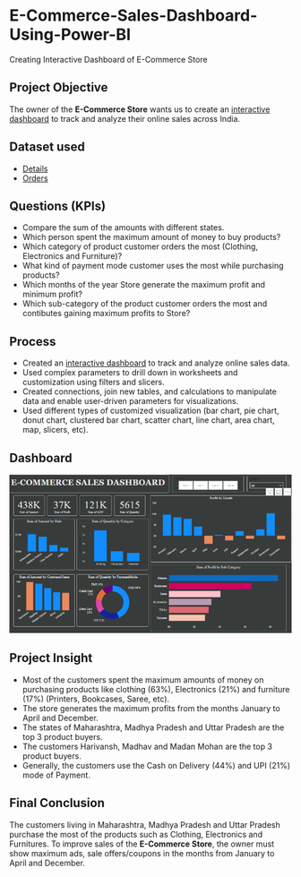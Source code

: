 # E-Commerce-Sales-Dashboard-Using-Power-BI
Creating Interactive Dashboard of E-Commerce Store

## **Project Objective**

The owner of the **E-Commerce Store** wants us to create an <a href="">interactive dashboard</a> to track and analyze their online sales across India.


## **Dataset used**

- <a href="https://github.com/ShwetaKanojiya/E-Commerce-Dashboard-/blob/main/Details.csv">Details</a>
- <a href="https://github.com/ShwetaKanojiya/E-Commerce-Dashboard-/blob/main/Orders.csv">Orders</a>


## **Questions (KPIs)**

- Compare the sum of the amounts with different states.
- Which person spent the maximum amount of money to buy products?
- Which category of product customer orders the most (Clothing, Electronics and Furniture)?
- What kind of payment mode customer uses the most while purchasing products?
- Which months of the year Store generate the maximum profit and minimum profit?
- Which sub-category of the product customer orders the most and contibutes gaining maximum profits to Store?


## **Process**

- Created an <a href="https://github.com/ShwetaKanojiya/E-Commerce-Dashboard-/blob/main/SalesDashboard.PNG">interactive dashboard</a> to track and analyze online sales data.
- Used complex parameters to drill down in worksheets and customization using filters and slicers.
- Created connections, join new tables, and calculations to manipulate data and enable user-driven parameters for visualizations.
- Used different types of customized visualization (bar chart, pie chart, donut chart, clustered bar chart, scatter chart, line chart, area chart, map, slicers, etc).

## **Dashboard**

![Alt text of the image](https://github.com/ShwetaKanojiya/E-Commerce-Dashboard-/blob/main/SalesDashboard.PNG)

## **Project Insight**

- Most of the customers spent the maximum amounts of money on purchasing products like clothing (63%), Electronics (21%) and furniture (17%) (Printers, Bookcases, Saree, etc).
- The store generates the maximum profits from the months January to April and December.
- The states of Maharashtra, Madhya Pradesh and Uttar Pradesh are the top 3 product buyers.
- The customers Harivansh, Madhav and Madan Mohan are the top 3 product buyers.
- Generally, the customers use the Cash on Delivery (44%) and UPI (21%) mode of Payment.

## **Final Conclusion**

The customers living in Maharashtra, Madhya Pradesh and Uttar Pradesh purchase the most of the products such as Clothing, Electronics and Furnitures. To improve sales of the **E-Commerce Store**, the owner must show maximum ads, sale offers/coupons in the months from January to April and December.
